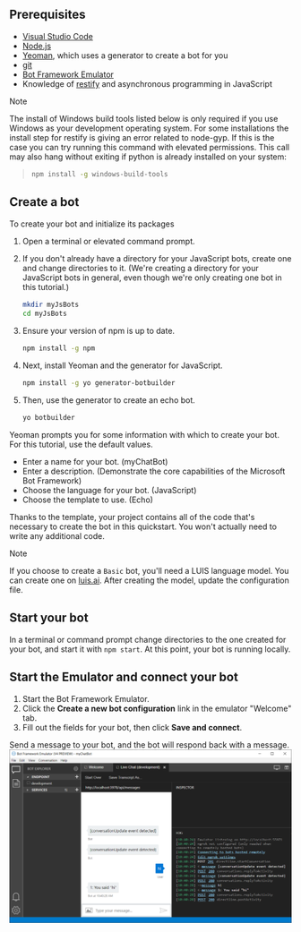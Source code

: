 ## Prerequisites

- [Visual Studio Code](https://www.visualstudio.com/downloads)
- [Node.js](https://nodejs.org/)
- [Yeoman](http://yeoman.io/), which uses a generator to create a bot for you
- [git](https://git-scm.com/)
- [Bot Framework Emulator](https://aka.ms/bot-framework-emulator-readme)
- Knowledge of [restify](http://restify.com/) and asynchronous programming in JavaScript

> [!NOTE]
> The install of Windows build tools listed below is only required if you use Windows as your development operating system. 
> For some installations the install step for restify is giving an error related to node-gyp.
> If this is the case you can try running this command with elevated permissions.
> This call may also hang without exiting if python is already installed on your system:

> ```bash
> npm install -g windows-build-tools
> ```

## Create a bot

To create your bot and initialize its packages

1. Open a terminal or elevated command prompt.
1. If you don't already have a directory for your JavaScript bots, create one and change directories to it. (We're creating a directory for your JavaScript bots in general, even though we're only creating one bot in this tutorial.)

   ```bash
   mkdir myJsBots
   cd myJsBots
   ```

1. Ensure your version of npm is up to date.

   ```bash
   npm install -g npm
   ```

1. Next, install Yeoman and the generator for JavaScript.

   ```bash
   npm install -g yo generator-botbuilder
   ```

1. Then, use the generator to create an echo bot.

   ```bash
   yo botbuilder
   ```

Yeoman prompts you for some information with which to create your bot. For this tutorial, use the default values.

- Enter a name for your bot. (myChatBot)
- Enter a description. (Demonstrate the core capabilities of the Microsoft Bot Framework)
- Choose the language for your bot. (JavaScript)
- Choose the template to use. (Echo)

Thanks to the template, your project contains all of the code that's necessary to create the bot in this quickstart. You won't actually need to write any additional code.

> [!NOTE]
> If you choose to create a `Basic` bot, you'll need a LUIS language model. You can create one on [luis.ai](https://www.luis.ai). After creating the model, update the configuration file.

## Start your bot

In a terminal or command prompt change directories to the one created for your bot, and start it with `npm start`. At this point, your bot is running locally.

## Start the Emulator and connect your bot

1. Start the Bot Framework Emulator.
2. Click the **Create a new bot configuration** link in the emulator "Welcome" tab. 
3. Fill out the fields for your bot, then click **Save and connect**.

Send a message to your bot, and the bot will respond back with a message.
![Emulator running](../media/emulator-v4/js-quickstart.png)
